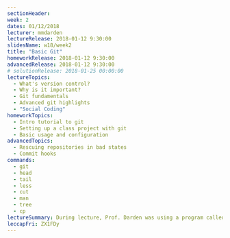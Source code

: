 ```yaml
---
sectionHeader:
week: 2
dates: 01/12/2018
lecturer: mmdarden
lectureRelease: 2018-01-12 9:30:00
slidesName: w18/week2
title: "Basic Git"
homeworkRelease: 2018-01-12 9:30:00
advancedRelease: 2018-01-12 9:30:00
# solutionRelease: 2018-01-25 00:00:00
lectureTopics:
  - What's version control?
  - Why is it important?
  - Git fundamentals
  - Advanced git highlights
  - "Social Coding"
homeworkTopics:
  - Intro tutorial to git
  - Setting up a class project with git
  - Basic usage and configuration
advancedTopics:
  - Rescuing repositories in bad states
  - Commit hooks
commands:
  - git
  - head
  - tail
  - less
  - cut
  - man
  - tree
  - cp
lectureSummary: During lecture, Prof. Darden was using a program called `git-bash-prompt`. [Here's a link to download and install it if you're interested](https://github.com/magicmonty/bash-git-prompt). Install via `git clone` or `homebrew` (MacOS)
leccapFri: ZX1FDy
---
```

